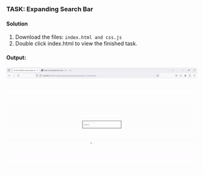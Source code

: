 ### TASK: Expanding Search Bar

#### Solution

1. Download the files: `index.html and css.js`
2. Double click index.html to view the finished task.


#### Output:
![The output](../../assets/day-21-submission.gif)
